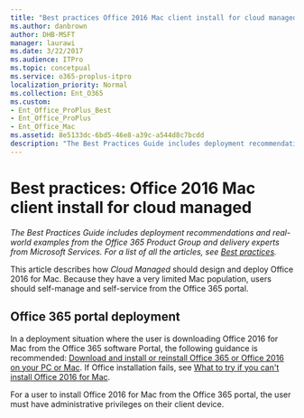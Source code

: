 ```yaml
---
title: "Best practices Office 2016 Mac client install for cloud managed"
ms.author: danbrown
author: DHB-MSFT
manager: laurawi
ms.date: 3/22/2017
ms.audience: ITPro
ms.topic: concetpual
ms.service: o365-proplus-itpro
localization_priority: Normal
ms.collection: Ent_O365
ms.custom:
- Ent_Office_ProPlus_Best
- Ent_Office_ProPlus
- Ent_Office_Mac
ms.assetid: 8e5133dc-6bd5-46e8-a39c-a544d8c7bcdd
description: "The Best Practices Guide includes deployment recommendations and real-world examples from the Office 365 Product Group and delivery experts from Microsoft Services. For a list of all the articles, see Best practices."
---
```


# Best practices: Office 2016 Mac client install for cloud managed

 *The Best Practices Guide includes deployment recommendations and real-world examples from the Office 365 Product Group and delivery experts from Microsoft Services. For a list of all the articles, see [Best practices](best-practices.md).* 
  
This article describes how  *Cloud Managed*  should design and deploy Office 2016 for Mac. Because they have a very limited Mac population, users should self-manage and self-service from the Office 365 portal.
  
## Office 365 portal deployment

In a deployment situation where the user is downloading Office 2016 for Mac from the Office 365 software Portal, the following guidance is recommended: [Download and install or reinstall Office 365 or Office 2016 on your PC or Mac](https://support.office.com/en-us/article/Download-and-install-or-reinstall-Office-365-or-Office-2016-on-your-PC-or-Mac-4414eaaf-0478-48be-9c42-23adc4716658?ui=en-US&amp;rs=en-US&amp;ad=US). If Office installation fails, see [What to try if you can't install Office 2016 for Mac](https://support.office.com/en-us/article/What-to-try-if-you-can-t-install-Office-2016-for-Mac-5efba2b4-b1e6-4e5f-bf3c-6ab945d03dea?ui=en-US&amp;rs=en-US&amp;ad=US).
  
For a user to install Office 2016 for Mac from the Office 365 portal, the user must have administrative privileges on their client device.
  

